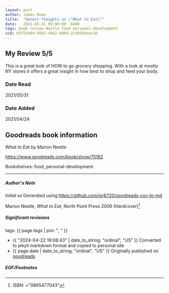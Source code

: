 ```yaml
---
layout: post
author: James Rowe
title:  "Detect Thoughts on \"What to Eat\""
date:   2021-05-31 00:00:00 -0400
tags: book review Nestle food personal-development
uid: b5f53a84-9502-4b42-b0b8-2c395b9aac56
---
```


<!-- highly dependent on how you personally use jekyll templates, and how you want this to show up -->
<!-- escape any jekyll keys with double brackets -->

## My Review 5/5

This is a great look of HOW to go grocery shopping. With a look at mostly NY stores it offers a great insight in how best to shop and feed your body.

### Date Read
2021/05/31

### Date Added
2021/04/24

## Goodreads book information

*What to Eat* by Marion Nestle

https://www.goodreads.com/book/show/75182

Bookshelves: food, personal-development

---

##### Author's Note

Initial `md` Generated using https://github.com/jsr6720/goodreads-csv-to-md

Marion Nestle, *What to Eat*,  North Point Press 2006 (Hardcover)[^1]

##### Significant revisions

tags: {{ page.tags | join: ", " }} <!-- todo move this somewhere -->

- {{ "2024-04-22 19:08:43" | date_to_string: "ordinal", "US" }} Converted to jekyll markdown format and copied to personal site
- {{ page.date | date_to_string: "ordinal", "US" }} Originally published on [goodreads](https://www.goodreads.com)

##### EOF/Footnotes

[^1]: ISBN: ="0865477043"